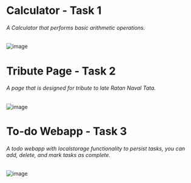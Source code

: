 # Calculator - Task 1 
###### A Calculator that performs basic arithmetic operations.

![image](https://github.com/user-attachments/assets/33355725-ce5d-46d0-9aec-452603da859a)


# Tribute Page - Task 2
###### A page that is designed for tribute to late Ratan Naval Tata.
![image](https://github.com/user-attachments/assets/35ab8428-56a2-4fc1-a70c-c80b385fd99a)

# To-do Webapp - Task 3
###### A todo webapp with localstorage functionality to persist tasks, you can add, delete, and mark tasks as complete.
![image](https://github.com/user-attachments/assets/1e24cb2b-8ced-492f-a755-672388f0f29c)
